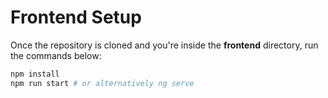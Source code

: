 # Frontend Setup

Once the repository is cloned and you're inside the **frontend** directory, run the commands below:

```bash
npm install
npm run start # or alternatively ng serve
